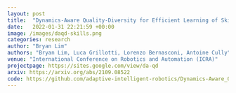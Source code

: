 ```yaml
---
layout: post
title:  "Dynamics-Aware Quality-Diversity for Efficient Learning of Skill Repertoires"
date:   2022-01-31 22:21:59 +00:00
image: /images/daqd-skills.png
categories: research
author: "Bryan Lim"
authors: "Bryan Lim, Luca Grillotti, Lorenzo Bernasconi, Antoine Cully"
venue: "International Conference on Robotics and Automation (ICRA)"
projectpage: https://sites.google.com/view/da-qd
arxiv: https://arxiv.org/abs/2109.08522
code: https://github.com/adaptive-intelligent-robotics/Dynamics-Aware_Quality-Diversity
---
```

 
